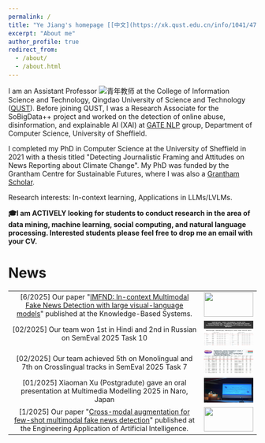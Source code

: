```yaml
---
permalink: /
title: "Ye Jiang's homepage [[中文](https://xk.qust.edu.cn/info/1041/4713.htm)]"
excerpt: "About me"
author_profile: true
redirect_from: 
  - /about/
  - /about.html
---
```


I am an Assistant Professor <img src="https://github.githubassets.com/images/icons/emoji/unicode/1fad1.png?v8" alt= "青年教师" width="20" height="20"> at the College of Information Science and Technology, Qingdao University of Science and Technology ([QUST](https://xk.qust.edu.cn/info/1041/4713.htm)).  Before joining QUST, I was a Research Associate for the SoBigData++ project and worked on the detection of online abuse, disinformation, and explainable AI (XAI) at [GATE NLP](https://gate.ac.uk/) group, Department of Computer Science, University of Sheffield. 

I completed my PhD in Computer Science at the University of Sheffield in 2021 with a thesis titled "Detecting Journalistic Framing and Attitudes on News Reporting about Climate Change". My PhD was funded by the Grantham Centre for Sustainable Futures, where I was also a [Grantham Scholar](https://grantham.sheffield.ac.uk/scholars/ye-jiang-2/). 

Research interests: In-context learning, Applications in LLMs/LVLMs.

**🎓I am ACTIVELY looking for students to conduct research in the area of data mining, machine learning, social computing, and natural language processing. Interested students please feel free to drop me an email with your CV.**

News 
======

| | |
|:--:|:--:|
| [6/2025] Our paper "[IMFND: In-context Multimodal Fake News Detection with large visual-language models](https://www.sciencedirect.com/science/article/pii/S0950705125009268?via%3Dihub)" published at the Knowledge-Based Systems.  | [<img src="https://ars.els-cdn.com/content/image/1-s2.0-S0950705125009268-gr1.jpg" style="max-width:100%; width:100px; height:50px; cursor:zoom-in;">](https://ars.els-cdn.com/content/image/1-s2.0-S0950705125009268-gr1.jpg) |
| [02/2025] Our team won 1st in Hindi and 2nd in Russian on SemEval 2025 Task 10  | [<img src="https://github.com/zgjiangtoby/zgjiangtoby.github.io/blob/master/files/task10_all.png?raw=true" style="max-width:100%; width:100px; height:50px; cursor:zoom-in;">](https://github.com/zgjiangtoby/zgjiangtoby.github.io/blob/master/files/task10_all.png?raw=true) |
| [02/2025] Our team achieved 5th on Monolingual and 7th on Crosslingual tracks in SemEval 2025 Task 7  | [<img src="https://github.com/zgjiangtoby/zgjiangtoby.github.io/blob/master/files/task7_all.png?raw=true" style="max-width:100%; width:100px; height:50px; cursor:zoom-in;">](https://github.com/zgjiangtoby/zgjiangtoby.github.io/blob/master/files/task7_all.png?raw=true) |
| [01/2025] Xiaoman Xu (Postgradute) gave an oral presentation at Multimedia Modelling 2025 in Naro, Japan  | [<img src="https://github.com/zgjiangtoby/zgjiangtoby.github.io/blob/master/files/20250306091446.jpg?raw=true" style="max-width:100%; width:100px; height:50px; cursor:zoom-in;">](https://github.com/zgjiangtoby/zgjiangtoby.github.io/blob/master/files/20250306091446.jpg?raw=true) |
| [1/2025] Our paper "[Cross-modal augmentation for few-shot multimodal fake news detection](https://www.sciencedirect.com/science/article/pii/S0952197624020906)" published at the Engineering Application of Artificial Intelligence.  | [<img src="https://ars.els-cdn.com/content/image/1-s2.0-S0952197624020906-gr2.jpg" style="max-width:100%; width:100px; height:50px; cursor:zoom-in;">](https://ars.els-cdn.com/content/image/1-s2.0-S0952197624020906-gr2_lrg.jpg) |


